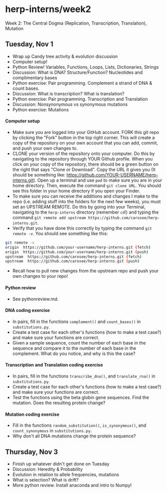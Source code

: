 # herp-interns/week2
Week 2: The Central Dogma (Replication, Transcription, Translation), Mutation  

## Tuesday, Nov 1
- Wrap up Candy tree activity & evolution discussion
- Computer setup!
- Python Review! Variables, Functions, Loops, Lists, Dictionaries, Strings 
- Discussion: What is DNA? Structure/Function? Nucleotides and complimentary bases 
- Python exercise: Pair programming. Complement a strand of DNA & count bases. 
- Discussion: What is transcription? What is translation?
- Python exercise: Pair programming. Transcription and Translation 
- Discussion: Nonsynonymous vs synonymous mutations
- Python exercise: Mutations

#### Computer setup
- Make sure you are logged into your GitHub account. FORK this git repo by clicking the "Fork" button in the top right corner. This will create a copy of the repository on your own account that you can add, commit, and push your own changes to.
- CLONE your version of the repository onto your computer. Do this by navigating to the repository through YOUR Github profile. When you click on your copy of the repository, there should be a green button on the right that says "Clone or Download". Copy the URL it gives you (It should be something like: https://github.com/YOUR-USERNAME/herp-interns.git). Open up a terminal and use `pwd` to make sure you are in your home directory. Then, execute the command `git clone URL`. You should see this folder in your home directory if you open your Finder.
- To make sure you can receive the additions and changes I make to the repo (i.e. adding stuff into the folders for the next few weeks), you must set an UPSTREAM REMOTE. Do this by going into your Terminal, navigating to the `herp-interns` directory (remember `cd`!) and typing the command `git remote add upstream https://github.com/carosee/herp-interns.git`.
- Verify that you have done this correctly by typing the command `git remote -v`. You should see something like this:

```bash
git remote -v
origin  https://github.com/your-username/herp-interns.git (fetch)
origin  https://github.com/your-username/herp-interns.git (push)
upstream  https://github.com/carosee/herp-interns.git (fetch)
upstream  https://github.com/carosee/herp-interns.git (push)
```

- Recall how to pull new changes from the upstream repo and push your own changes to your repo!

#### Python review
- See pythonreview.md.  

#### DNA coding exercise
- In pairs, fill in the functions `complement()` and `count_bases()` in `substitutions.py`.
- Create a test case for each other's functions (how to make a test case?) and make sure your functions are correct.
- Given a sample sequence, count the number of each base in the sequence and compare it to the number of each base in the complement. What do you notice, and why is this the case?

#### Transcription and Translation coding exercise
- In pairs, fill in the functions `transcribe_dna()`, and `translate_rna()` in `substitutions.py`.
- Create a test case for each other's functions (how to make a test case?) and make sure your functions are correct.
- Test the functions using the beta globin gene sequences. Find the mutation. Does the resulting protein change?  

#### Mutation coding exercise
  + Fill in the functions `random_substitution()`, `is_synonymous()`, and `count_synonymous` in `substitutions.py`.  
  + Why don't all DNA mutations change the protein sequence?  
  

## Thursday, Nov 3
- Finish up whatever didn't get done on Tuesday
- Discussion: Heredity & Probability
- Evolution in relation to allele frequencies, mutations
- What is selection? What is drift?
- More python review. Install anaconda and intro to Numpy!
  
